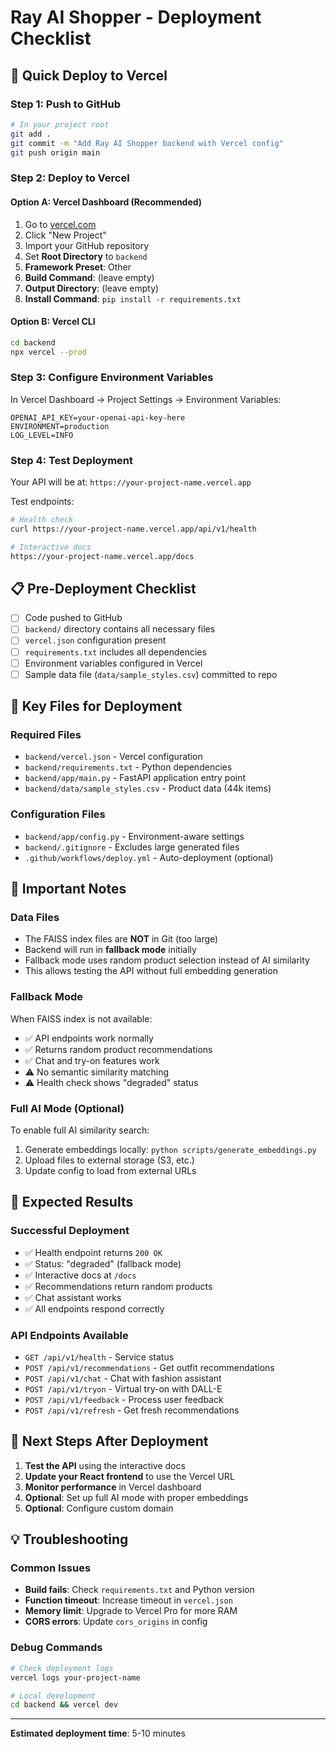 # Ray AI Shopper - Deployment Checklist

## 🚀 Quick Deploy to Vercel

### Step 1: Push to GitHub
```bash
# In your project root
git add .
git commit -m "Add Ray AI Shopper backend with Vercel config"
git push origin main
```

### Step 2: Deploy to Vercel

#### Option A: Vercel Dashboard (Recommended)
1. Go to [vercel.com](https://vercel.com)
2. Click "New Project"
3. Import your GitHub repository
4. Set **Root Directory** to `backend`
5. **Framework Preset**: Other
6. **Build Command**: (leave empty)
7. **Output Directory**: (leave empty)
8. **Install Command**: `pip install -r requirements.txt`

#### Option B: Vercel CLI
```bash
cd backend
npx vercel --prod
```

### Step 3: Configure Environment Variables

In Vercel Dashboard → Project Settings → Environment Variables:

```
OPENAI_API_KEY=your-openai-api-key-here
ENVIRONMENT=production
LOG_LEVEL=INFO
```

### Step 4: Test Deployment

Your API will be at: `https://your-project-name.vercel.app`

Test endpoints:
```bash
# Health check
curl https://your-project-name.vercel.app/api/v1/health

# Interactive docs
https://your-project-name.vercel.app/docs
```

## 📋 Pre-Deployment Checklist

- [ ] Code pushed to GitHub
- [ ] `backend/` directory contains all necessary files
- [ ] `vercel.json` configuration present
- [ ] `requirements.txt` includes all dependencies
- [ ] Environment variables configured in Vercel
- [ ] Sample data file (`data/sample_styles.csv`) committed to repo

## 🔧 Key Files for Deployment

### Required Files
- `backend/vercel.json` - Vercel configuration
- `backend/requirements.txt` - Python dependencies
- `backend/app/main.py` - FastAPI application entry point
- `backend/data/sample_styles.csv` - Product data (44k items)

### Configuration Files
- `backend/app/config.py` - Environment-aware settings
- `backend/.gitignore` - Excludes large generated files
- `.github/workflows/deploy.yml` - Auto-deployment (optional)

## 🚨 Important Notes

### Data Files
- The FAISS index files are **NOT** in Git (too large)
- Backend will run in **fallback mode** initially
- Fallback mode uses random product selection instead of AI similarity
- This allows testing the API without full embedding generation

### Fallback Mode
When FAISS index is not available:
- ✅ API endpoints work normally
- ✅ Returns random product recommendations
- ✅ Chat and try-on features work
- ⚠️ No semantic similarity matching
- ⚠️ Health check shows "degraded" status

### Full AI Mode (Optional)
To enable full AI similarity search:
1. Generate embeddings locally: `python scripts/generate_embeddings.py`
2. Upload files to external storage (S3, etc.)
3. Update config to load from external URLs

## 🎯 Expected Results

### Successful Deployment
- ✅ Health endpoint returns `200 OK`
- ✅ Status: "degraded" (fallback mode)
- ✅ Interactive docs at `/docs`
- ✅ Recommendations return random products
- ✅ Chat assistant works
- ✅ All endpoints respond correctly

### API Endpoints Available
- `GET /api/v1/health` - Service status
- `POST /api/v1/recommendations` - Get outfit recommendations
- `POST /api/v1/chat` - Chat with fashion assistant
- `POST /api/v1/tryon` - Virtual try-on with DALL-E
- `POST /api/v1/feedback` - Process user feedback
- `POST /api/v1/refresh` - Get fresh recommendations

## 🔗 Next Steps After Deployment

1. **Test the API** using the interactive docs
2. **Update your React frontend** to use the Vercel URL
3. **Monitor performance** in Vercel dashboard
4. **Optional**: Set up full AI mode with proper embeddings
5. **Optional**: Configure custom domain

## 💡 Troubleshooting

### Common Issues
- **Build fails**: Check `requirements.txt` and Python version
- **Function timeout**: Increase timeout in `vercel.json`
- **Memory limit**: Upgrade to Vercel Pro for more RAM
- **CORS errors**: Update `cors_origins` in config

### Debug Commands
```bash
# Check deployment logs
vercel logs your-project-name

# Local development
cd backend && vercel dev
```

---

**Estimated deployment time**: 5-10 minutes 